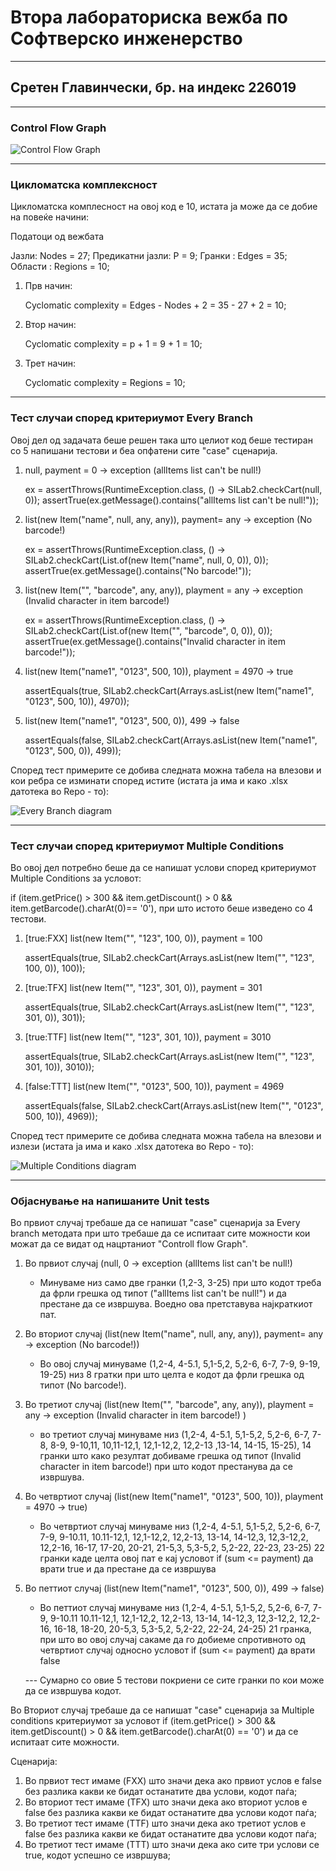# Втора лабораториска вежба по Софтверско инженерство
---

## Сретен Главинчески, бр. на индекс 226019

---

### Control Flow Graph

![Control Flow Graph](contol_flow_graph.png)

---

### Цикломатска комплексност

Цикломатска комплесност на овој код е 10, истата ја може да се добие на повеќе начини:

Податоци од вежбата

Јазли: Nodes = 27;
Предикатни јазли: P = 9;
Гранки : Edges = 35;
Области : Regions = 10;

1. Прв начин:

    Cyclomatic complexity = Edges - Nodes + 2 = 35 - 27 + 2 = 10;

2. Втор начин:

    Cyclomatic complexity = p + 1 = 9 + 1 = 10;

3. Трет начин:

    Cyclomatic complexity = Regions = 10;

---

### Тест случаи според критериумот Every Branch

Овој дел од задачата беше решен така што целиот код беше тестиран со 5 напишани тестови и беа опфатени сите "case" сценарија.


1. null, payment = 0 -> exception (allItems list can't be null!)

    ex = assertThrows(RuntimeException.class, () -> SILab2.checkCart(null, 0));
    assertTrue(ex.getMessage().contains("allItems list can't be null!"));

2. list(new Item("name", null, any, any)), payment= any -> exception (No barcode!)

    ex = assertThrows(RuntimeException.class, () -> SILab2.checkCart(List.of(new Item("name", null, 0, 0)), 0));
    assertTrue(ex.getMessage().contains("No barcode!"));

3. list(new Item("", "barcode", any, any)), playment = any -> exception (Invalid character in item barcode!)

    ex = assertThrows(RuntimeException.class, () -> SILab2.checkCart(List.of(new Item("", "barcode", 0, 0)), 0));
    assertTrue(ex.getMessage().contains("Invalid character in item barcode!"));

4. list(new Item("name1", "0123", 500, 10)), playment = 4970 -> true

    assertEquals(true, SILab2.checkCart(Arrays.asList(new Item("name1", "0123", 500, 10)), 4970));

5. list(new Item("name1", "0123", 500, 0)), 499 -> false

   assertEquals(false, SILab2.checkCart(Arrays.asList(new Item("name1", "0123", 500, 0)), 499));

Според тест примерите се добива следната можна табела на влезови и кои ребра се изминати според истите (истата ја има и како .xlsx датотека во Repo - то):


![Every Branch diagram](every_branch.png)

---

### Тест случаи според критериумот Multiple Conditions

Во овој дел потребно беше да се напишат услови според критериумот Multiple Conditions за условот: 

if (item.getPrice() > 300 && item.getDiscount() > 0 && item.getBarcode().charAt(0)== '0'), 
при што истото беше изведено со 4 тестови.


1. [true:FXX]
   list(new Item("", "123", 100, 0)), payment = 100

    assertEquals(true, SILab2.checkCart(Arrays.asList(new Item("", "123", 100, 0)), 100));

2. [true:TFX]
   list(new Item("", "123", 301, 0)), payment = 301
   
    assertEquals(true, SILab2.checkCart(Arrays.asList(new Item("", "123", 301, 0)), 301));

3. [true:TTF]
   list(new Item("", "123", 301, 10)), payment = 3010

   assertEquals(true, SILab2.checkCart(Arrays.asList(new Item("", "123", 301, 10)), 3010));

4. [false:TTT]
   list(new Item("", "0123", 500, 10)), payment = 4969

    assertEquals(false, SILab2.checkCart(Arrays.asList(new Item("", "0123", 500, 10)), 4969));

Според тест примерите се добива следната можна табела на влезови и излези (истата ја има и како .xlsx датотека во Repo - то):

![Multiple Conditions diagram](multiple_conditions.png)

---

### Објаснување на напишаните Unit tests

Во првиот случај требаше да се напишат "case" сценарија за Every branch методата
при што требаше да се испитаат сите можности кои можат да се видат од нацртаниот "Controll flow Graph".

1. Во првиот случај (null, 0 -> exception (allItems list can't be null!)
    - Минуваме низ само две гранки (1,2-3, 3-25) при што кодот треба да фрли грешка од типот ("allItems list can't be null!") и да престане да се извршува. Воедно ова претставува 	најкраткиот пат.

2. Во вториот случај (list(new Item("name", null, any, any)), payment= any -> exception (No barcode!))
    - Во овој случај минуваме (1,2-4, 4-5.1, 5,1-5,2, 5,2-6, 6-7, 7-9, 9-19, 19-25) низ 8 гратки при што целта е кодот да фрли грешка од типот (No barcode!).

3. Во третиот случај (list(new Item("", "barcode", any, any)), playment = any -> exception (Invalid character in item barcode!) )
   - во третиот случај минуваме низ (1,2-4, 4-5.1, 5,1-5,2, 5,2-6, 6-7, 7-8, 8-9, 9-10,11, 10,11-12,1, 12,1-12,2, 12,2-13 ,13-14, 14-15, 15-25), 14 гранки што како резултат добиваме грешка од типот (Invalid character in item barcode!) при што кодот престанува да се извршува.

4. Во четвртиот случај (list(new Item("name1", "0123", 500, 10)), playment = 4970 -> true)
    - Во четвртиот случај минуваме низ (1,2-4, 4-5.1, 5,1-5,2, 5,2-6, 6-7, 7-9, 9-10.11, 10.11-12,1, 12,1-12,2, 12,2-13, 13-14, 14-12,3, 12,3-12,2, 12,2-16, 16-17, 17-20,
      20-21, 21-5,3, 5,3-5,2, 5,2-22, 22-23, 23-25) 22 гранки каде целта овој пат е кај условот if (sum <= payment) да врати true и да престане да се извршува 

5. Во петтиот случај (list(new Item("name1", "0123", 500, 0)), 499 -> false)
    - Во петтиот случај минуваме низ (1,2-4, 4-5.1, 5,1-5,2, 5,2-6, 6-7, 7-9, 9-10.11 10.11-12,1, 12,1-12,2, 12,2-13, 13-14, 14-12,3, 12,3-12,2, 12,2-16, 16-18, 18-20,
      20-5,3, 5,3-5,2, 5,2-22, 22-24, 24-25) 21 гранка, при што во овој случај сакаме да го добиеме спротивното од четвртиот случај односно условот if (sum <= payment) да врати false

   --- Сумарно со овие 5 тестови покриени се сите гранки по кои може да се извршува кодот.


Во Вториот случај требаше да се напишат "case" сценарија за Multiple conditions критериумот за условот if (item.getPrice() > 300 && item.getDiscount() > 0 && item.getBarcode().charAt(0)
== '0') и да се испитаат сите можности.

Сценарија:
1. Во првиот тест имаме (FXX) што значи дека ако првиот услов е false без разлика какви ке бидат останатите два услови, кодот паѓа;
2. Во вториот тест имаме (TFX) што значи дека ако вториот услов е false без разлика какви ке бидат останатите два услови кодот паѓа;
3. Во третиот тест имаме (TTF) што значи дека ако третиот услов е false без разлика какви ке бидат останатите два услови кодот паѓа;
4. Во третиот тест имаме (TTТ) што значи дека ако сите три услови се true, кодот успешно се извршува;








	






